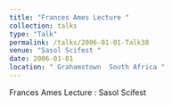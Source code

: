 ```yaml
---
title: "Frances Ames Lecture "
collection: talks
type: "Talk"
permalink: /talks/2006-01-01-Talk38
venue: "Sasol Scifest "
date: 2006-01-01
location: " Grahamstown  South Africa "
---
```


Frances Ames Lecture : Sasol Scifest 
